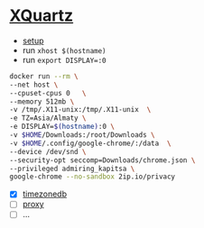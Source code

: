 # [XQuartz](https://gist.github.com/paul-krohn/e45f96181b1cf5e536325d1bdee6c949)
- [setup](https://gist.github.com/paul-krohn/e45f96181b1cf5e536325d1bdee6c949#set-up-xquartz)
- run ```xhost $(hostname)```
- run ```export DISPLAY=:0```
```sh
docker run --rm \
--net host \
--cpuset-cpus 0   \
--memory 512mb \
-v /tmp/.X11-unix:/tmp/.X11-unix  \
-e TZ=Asia/Almaty \
-e DISPLAY=$(hostname):0 \
-v $HOME/Downloads:/root/Downloads \
-v $HOME/.config/google-chrome/:/data  \
--device /dev/snd \
--security-opt seccomp=Downloads/chrome.json \
--privileged admiring_kapitsa \
google-chrome --no-sandbox 2ip.io/privacy
```
- [x] [timezonedb](https://timezonedb.com/time-zones)
- [ ] [proxy](https://docs.docker.com/network/proxy/#configure-the-docker-client)
- [ ] …
